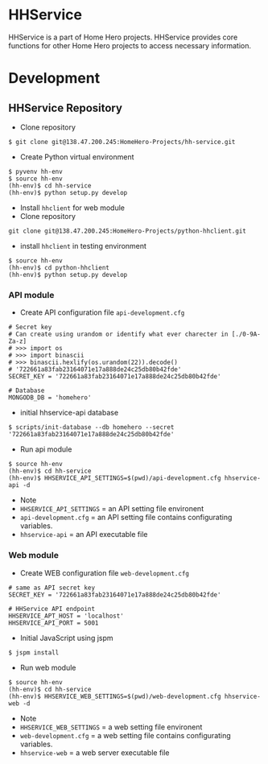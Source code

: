 # HHService

HHService is a part of Home Hero projects. HHService provides core functions for other Home Hero projects to access necessary information.

# Development

## HHService Repository

 * Clone repository

~~~~
$ git clone git@138.47.200.245:HomeHero-Projects/hh-service.git
~~~~

* Create Python virtual environment

~~~~
$ pyvenv hh-env
$ source hh-env
(hh-env)$ cd hh-service
(hh-env)$ python setup.py develop
~~~~

* Install `hhclient` for web module
 * Clone repository
~~~~
git clone git@138.47.200.245:HomeHero-Projects/python-hhclient.git
~~~~
 * install `hhclient` in testing environment
~~~~
$ source hh-env
(hh-env)$ cd python-hhclient
(hh-env)$ python setup.py develop
~~~~

### API module

* Create API configuration file `api-development.cfg`

~~~~
# Secret key
# Can create using urandom or identify what ever charecter in [./0-9A-Za-z]
# >>> import os
# >>> import binascii
# >>> binascii.hexlify(os.urandom(22)).decode()
# '722661a83fab23164071e17a888de24c25db80b42fde'
SECRET_KEY = '722661a83fab23164071e17a888de24c25db80b42fde'

# Database
MONGODB_DB = 'homehero'

~~~~

* initial hhservice-api database

~~~~
$ scripts/init-database --db homehero --secret '722661a83fab23164071e17a888de24c25db80b42fde'
~~~~

* Run api module

~~~~
$ source hh-env
(hh-env)$ cd hh-service
(hh-env)$ HHSERVICE_API_SETTINGS=$(pwd)/api-development.cfg hhservice-api -d
~~~~

* Note
 * `HHSERVICE_API_SETTINGS` = an API setting file environent
 * `api-development.cfg` = an API setting file contains configurating variables.
 * `hhservice-api` = an API executable file


### Web module

* Create WEB configuration file `web-development.cfg`

~~~~
# same as API secret key
SECRET_KEY = '722661a83fab23164071e17a888de24c25db80b42fde'

# HHService API endpoint
HHSERVICE_APT_HOST = 'localhost'
HHSERVICE_API_PORT = 5001
~~~~

* Initial JavaScript using jspm

~~~~
$ jspm install
~~~~

* Run web module

~~~~
$ source hh-env
(hh-env)$ cd hh-service
(hh-env)$ HHSERVICE_WEB_SETTINGS=$(pwd)/web-development.cfg hhservice-web -d
~~~~

* Note
 * `HHSERVICE_WEB_SETTINGS` = a web setting file environent
 * `web-development.cfg` = a web setting file contains configurating variables.
 * `hhservice-web` = a web server executable file



